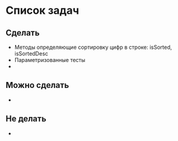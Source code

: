 # Список задач
## Сделать
* Методы определяющие сортировку цифр в строке: isSorted, isSortedDesc
* Параметризованные тесты
* 

## Можно сделать
*

## Не делать
*
